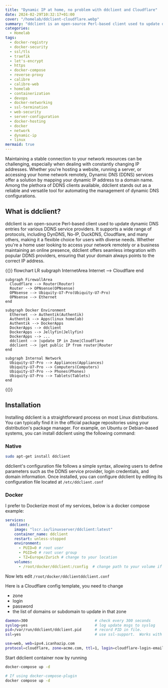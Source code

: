 ```yaml
---
title: "Dynamic IP at home, no problem with ddclient and Cloudflare"
date: 2024-02-29T10:32:17+01:00
cover: "/homelab/ddclient-cloudflare.webp"
summary: "ddclient is an open-source Perl-based client used to update dynamic DNS entries for various DDNS service providers. It supports a wide range of protocols, including DynDNS, No-IP, DuckDNS, Cloudflare, and many others, making it a flexible choice for users with diverse needs."
categories:
  - Homelab
tags:
  - docker-registry
  - docker-security
  - ssl/tls
  - traefik
  - let's-encrypt
  - https
  - docker-compose
  - reverse-proxy
  - calibre
  - calibre-web
  - homelab
  - containerization
  - devops
  - docker-networking
  - ssl-termination
  - web-security
  - server-configuration
  - docker-hosting
  - docker
  - network
  - dynamic-ip
  - linux
mermaid: true
---
```

Maintaining a stable connection to your network resources can be challenging, especially when dealing with constantly changing IP addresses. Whether you're hosting a website, running a server, or accessing your home network remotely, Dynamic DNS (DDNS) services offer a solution by mapping your dynamic IP address to a domain name. Among the plethora of DDNS clients available, ddclient stands out as a reliable and versatile tool for automating the management of dynamic DNS configurations.

## What is ddclient?
ddclient is an open-source Perl-based client used to update dynamic DNS entries for various DDNS service providers. It supports a wide range of protocols, including DynDNS, No-IP, DuckDNS, Cloudflare, and many others, making it a flexible choice for users with diverse needs. Whether you're a home user looking to access your network remotely or a business maintaining an online presence, ddclient offers seamless integration with popular DDNS providers, ensuring that your domain always points to the correct IP address.

{{<mermaidjs>}}
flowchart LR
    subgraph InternetArea
     Internet --> Cloudflare
    end

    subgraph FirewallArea
      Cloudflare --> Router(Router)
      Router --> OPNsense(OPNsense)
      OPNsense --> Ubiquity-U7-Pro(Ubiquity-U7-Pro)
      OPNsense --> Ethernet
    end

    subgraph Docker Environment
      Ethernet --> Authentik(Authentik)
      Authentik --> Apps(linux homelab)
      Authentik --> DockerApps
      DockerApps --> ddclient
      DockerApps --> Jellyfin(Jellyfin)
      DockerApps --> ...
      ddclient --> |update IP in Zone|Cloudflare
      ddclient --> |get public IP from router|Router
    end

    subgraph Internal Network
      Ubiquity-U7-Pro --> Appliances(Appliances)
      Ubiquity-U7-Pro --> Computers(Computers)
      Ubiquity-U7-Pro --> Phones(Phones)
      Ubiquity-U7-Pro --> Tablets(Tablets)
    end
{{</mermaidjs>}}


## Installation
Installing ddclient is a straightforward process on most Linux distributions. You can typically find it in the official package repositories using your distribution's package manager. For example, on Ubuntu or Debian-based systems, you can install ddclient using the following command:

### Native
```bash
sudo apt-get install ddclient
```

ddclient's configuration file follows a simple syntax, allowing users to define parameters such as the DDNS service provider, login credentials, and domain information.
Once installed, you can configure ddclient by editing its configuration file located at `/etc/ddclient.conf`

### Docker
I prefer to Dockerize most of my services, below is a docker compose example:
```yaml
services:
  ddclient:
    image: "lscr.io/linuxserver/ddclient:latest"
    container_name: ddclient
    restart: unless-stopped
    environment:
      - PUID=0 # root user
      - PGID=0 # root user group
      - TZ=Europe/Zurich # change to your location
    volumes:
      - /root/docker/ddclient:/config  # change path to your volume if needed
```

Now lets edit `/root/docker/ddclientddclient.conf`

Here is a Cloudflare config template, you need to change
* zone
* login
* password
* the list of domains or subdomain to update in that zone

```bash
daemon=300                              # check every 300 seconds
syslog=yes                              # log update msgs to syslog
pid=/var/run/ddclient/ddclient.pid      # record PID in file.
ssl=yes                                 # use ssl-support.  Works with

use=web, web=ipv4.icanhazip.com
protocol=cloudflare, zone=acme.com, ttl=1, login=cloudflare-login-email@acme.com, password=cloudflare-api-key subdomain.acme.com,subdomain1.acme.com,subdomain2.acme.com,subdomain3.acme.com
```

Start ddclient container now by running
```bash
docker-compose up -d

# If using docker-compose-plugin
docker compose up -d
```
